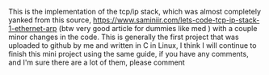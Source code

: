 
This is the implementation of the tcp/ip stack, which was almost completely yanked from this source,
https://www.saminiir.com/lets-code-tcp-ip-stack-1-ethernet-arp (btw very good article for dummies like med )
with  a couple minor changes in the code.
This is generally the first project that was uploaded to github by me and written in C in Linux, I think I will continue to finish this mini project using the same guide, if you have any comments, and I'm sure there are a lot of them, please comment


